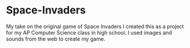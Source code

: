 # Space-Invaders
My take on the original game of Space Invaders
I created this as a project for my AP Computer Science class in high school. 
I used images and sounds from the web to create my game.
